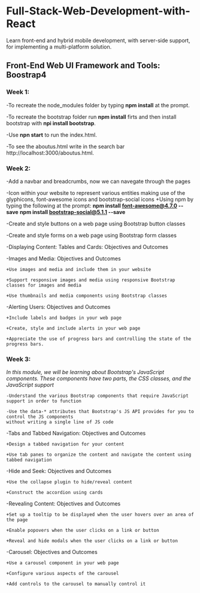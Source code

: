 # Full-Stack-Web-Development-with-React
Learn front-end and hybrid mobile development, with server-side support, for implementing a multi-platform solution.

## Front-End Web UI Framework and Tools: Boostrap4
### Week 1:
-To recreate the node_modules folder by typing **npm install** at the prompt.

-To recreate the bootstrap folder run **npm install** firts and then install bootstrap with **npi install bootstrap**.

-Use **npn start** to run the index.html.

-To see the aboutus.html write in the search bar http://localhost:3000/aboutus.html.
### Week 2:
-Add a navbar and breadcrumbs, now we can navegate through the pages 

-Icon within your website to represent various entities making use of the glyphicons, font-awesome icons and bootstrap-social icons
    +Using npm by typing the following at the prompt:
        **npm install font-awesome@4.7.0 --save**
        **npm install bootstrap-social@5.1.1 --save**

-Create and style buttons on a web page using Bootstrap button classes

-Create and style forms on a web page using Bootstrap form classes

-Displaying Content: Tables and Cards: Objectives and Outcomes

-Images and Media: Objectives and Outcomes

    +Use images and media and include them in your website

    +Support responsive images and media using responsive Bootstrap classes for images and media

    +Use thumbnails and media components using Bootstrap classes

-Alerting Users: Objectives and Outcomes

    +Include labels and badges in your web page
    
    +Create, style and include alerts in your web page
    
    +Appreciate the use of progress bars and controlling the state of the progress bars.

### Week 3:
*In this module, we will be learning about Bootstrap's JavaScript components. These components have two parts, the CSS classes, and the JavaScript support*

    -Understand the various Bootstrap components that require JavaScript support in order to function

    -Use the data-* attributes that Bootstrap's JS API provides for you to control the JS components 
    without writing a single line of JS code

-Tabs and Tabbed Navigation: Objectives and Outcomes

    +Design a tabbed navigation for your content
    
    +Use tab panes to organize the content and navigate the content using tabbed navigation

-Hide and Seek: Objectives and Outcomes

    +Use the collapse plugin to hide/reveal content

    +Construct the accordion using cards

-Revealing Content: Objectives and Outcomes

    +Set up a tooltip to be displayed when the user hovers over an area of the page
    
    +Enable popovers when the user clicks on a link or button
    
    +Reveal and hide modals when the user clicks on a link or button

-Carousel: Objectives and Outcomes

    +Use a carousel component in your web page

    +Configure various aspects of the carousel
    
    +Add controls to the carousel to manually control it
